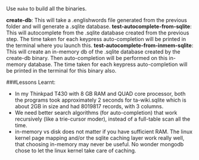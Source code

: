 Use `make` to build all the binaries.

**create-db**: This will take a .englishwords file generated from the previous folder and will generate a .sqlite database.
**test-autocomplete-from-sqlite**: This will autocomplete from the .sqlite database created from the previous step. The time taken for each keypress auto-completion will be printed in the terminal where you launch this.
**test-autocomplete-from-inmem-sqlite**: This will create an in-memory db of the .sqlite database created by the create-db binary. Then auto-completion will be performed on this in-memory database. The time taken for each keypress auto-completion will be printed in the terminal for this binary also.


###Lessons Learnt:
* In my Thinkpad T430 with 8 GB RAM and QUAD core processor, both the programs took approximately 2 seconds for ta-wiki.sqlite which is about 2GB in size and had 8019817 records, with 3 columns.
* We need better search algorithms (for auto-completion) that work recursively (like a trie-cursor moder), instead of a full-table scan all the time.
* in-memory vs disk does not matter if you have sufficient RAM. The linux kernel page mapping and/or the sqlite caching layer work really well, that choosing in-memory may never be useful. No wonder mongodb chose to let the linux kernel take care of caching.
